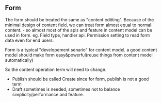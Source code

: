 Form
---------
The form should be treated the same as "content editting". Because of the minimal design of content field, we can treat form almost equal to normal content. - so almost most of the apis and feature in content model can be used in form. eg. Field type, handler api. Permission setting to read form data even for end users.

Form is a typical "developement senario" for content model, a good content model should make form easy&powerful(reuse things from content model automatically)
 

So the content operation term will need to change. 
- Publish should be called Create since for form, publish is not a good term
- Draft sometimes is needed, sometimes not to balance simplicity/performance and feature.


